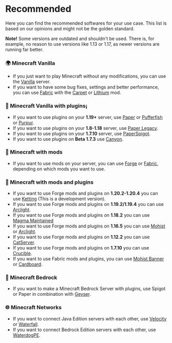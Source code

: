 # Recommended
Here you can find the recommended softwares for your use case. This list is based on our opinions and might not be the golden standard.

**Note!** Some versions are outdated and shouldn't be used. There is, for example, no reason to use versions like 1.13 or 1.17, as newer versions are running far better.

### 🌍 Minecraft Vanilla
  - If you just want to play Minecraft without any modifications, you can use the [Vanilla](java/VANILLA.md#-vanilla-minecraft) server. 
  - If you want to have some bug fixes, settings and better performance, you can use [Fabric](java/MODS.md#-fabric) with the [Carpet](https://www.curseforge.com/minecraft/mc-mods/carpet) or [Lithium](https://www.curseforge.com/minecraft/mc-mods/lithium) mod.
  
### 🚰 Minecraft Vanilla with plugins¡
  - If you want to use plugins on your **1.19+** server, use [Paper](/java/PLUGINS.md#%EF%B8%8F-paper) or [Pufferfish](/java/PLUGINS.md#-pufferfish) or [Purpur](/java/PLUGINS.md#-purpur).
  - If you want to use plugins on your **1.8-1.18** server, use [Paper Legacy](/java/PLUGINS.md#%EF%B8%8F-paper).
  - If you want to use plugins on your **1.7.10** server, use [PaperSpigot](/java/PLUGINS.md#%EF%B8%8F-paper).
  - If you want to use plugins on **Beta 1.7.3** use [Canyon](/java/PLUGINS.md#-canyon).
  
### 🔨 Minecraft with mods
  - If you want to use mods on your server, you can use [Forge](/java/MODS.md#-forge) or [Fabric](/java/MODS.md#-fabric), depending on which mods you want to use.  
  
### 🔶 Minecraft with mods and plugins
  - If you want to use Forge mods and plugins on **1.20.2-1.20.4** you can use [Ketting](/java/MODS+PLUGINS.md#-ketting) (This is a development version).
  - If you want to use Forge mods and plugins on **1.19.2/1.19.4** you can use [Arclight](/java/MODS+PLUGINS.md#-arclight).
  - If you want to use Forge mods and plugins on **1.18.2** you can use [Magma Maintained](/java/MODS+PLUGINS.md#-magma)
  - If you want to use Forge mods and plugins on **1.16.5** you can use [Mohist](/java/MODS+PLUGINS.md#-mohist) or [Arclight](/java/MODS+PLUGINS.md#-arclight).
  - If you want to use Forge mods and plugins on **1.12.2** you can use [CatServer](/java/MODS+PLUGINS.md#-catserver).
  - If you want to use Forge mods and plugins on **1.7.10** you can use [Crucible](/java/MODS+PLUGINS.md#-crucible).
  - If you want to use Fabric mods and plugins, you can use [Mohist Banner](/java/MODS+PLUGINS.md#-mohist-banner) or [Cardboard](/java/MODS+PLUGINS.md#-cardboard-bukkit-for-fabric).

### 📙 Minecraft Bedrock
  - If you want to make a Minecraft Bedrock Server with plugins, use Spigot or Paper in combination with [Geyser](/OTHERS.md#-geysermc).


### 🌐 Minecraft Networks
  - If you want to connect Java Edition servers with each other, use [Velocity](/java/PROXIES.md#-velocity) or [Waterfall](/java/PROXIES.md#-waterfall).
  - If you want to connect Bedrock Edition servers with each other, use [WaterdogPE](/bedrock/PROXIES.md#-waterdogpe).
